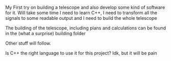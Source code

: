 My First try on building a telescope and also develop some kind of software for it. Will take some time
I need to learn C++, I need to transform all the signals to some readable output and I need to build the whole telescope

The building of the telescope, including plans and calculations can be found in the (what a surprise) building folder

Other stuff will follow.

Is C++ the right language to use it for this project? Idk, but it will be pain